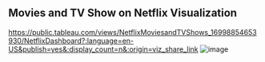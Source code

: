 ## Movies and TV Show on Netflix Visualization 

https://public.tableau.com/views/NetflixMoviesandTVShows_16998854653930/NetflixDashboard?:language=en-US&publish=yes&:display_count=n&:origin=viz_share_link
![image](https://github.com/fjrnblaa/Movies-and-TV-Show-on-Netflix/assets/103478345/8a2c411b-9974-40fa-bbf2-32394537b1d5)

